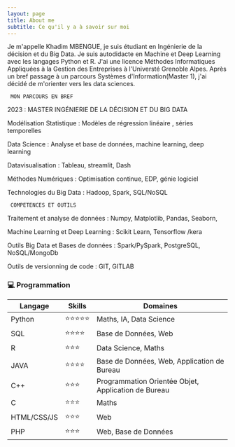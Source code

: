 ```yaml
---
layout: page
title: About me
subtitle: Ce qu'il y a à savoir sur moi
---
```


Je m'appelle Khadim MBENGUE, je suis étudiant en Ingénierie de la décision et du Big Data.
Je suis autodidacte en Machine et Deep Learning avec les langages Python et R.
J'ai une licence Méthodes Informatiques Appliquées à la Gestion des Entreprises à l'Universté Grenoble Alpes.
Après un bref passage à un parcours Systèmes d'Information(Master 1), j'ai décidé de m'orienter vers les data sciences.

     MON PARCOURS EN BREF

2023 : MASTER INGÉNIERIE DE LA DÉCISION ET DU BIG DATA

Modélisation Statistique : Modèles de régression linéaire , séries temporelles

Data Science : Analyse et base de données, machine learning, deep learning 

Datavisualisation : Tableau, streamlit, Dash

Méthodes Numériques : Optimisation continue, EDP, génie logiciel 

Technologies du Big Data : Hadoop, Spark, SQL/NoSQL


     COMPETENCES ET OUTILS

Traitement et analyse de données : Numpy, Matplotlib, Pandas, Seaborn, 

Machine Learning et Deep Learning : Scikit Learn, Tensorflow /kera 

Outils Big Data et Bases de données : Spark/PySpark, PostgreSQL, NoSQL/MongoDb

Outils de versionning de code : GIT, GITLAB

### 💻 Programmation

|Langage|Skills|Domaines|
|--------|------|-------|
|Python|⭐️⭐️⭐️⭐️⭐️️|Maths, IA, Data Science|
|SQL|⭐️⭐️⭐️⭐|Base de Données, Web|
|R|⭐️⭐️⭐|Data Science, Maths|
|JAVA|⭐️⭐️⭐️⭐|Base de Données, Web, Application de Bureau|
|C++|⭐️⭐️⭐|Programmation Orientée Objet, Application de Bureau |
|C|⭐️⭐️⭐|Maths|
|HTML/CSS/JS|⭐️⭐️⭐|Web|
|PHP|⭐️⭐️⭐|Web, Base de Données|